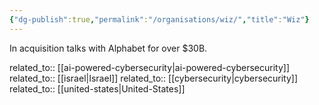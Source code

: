 ```yaml
---
{"dg-publish":true,"permalink":"/organisations/wiz/","title":"Wiz"}
---
```



In acquisition talks with Alphabet for over $30B.

related_to:: [[ai-powered-cybersecurity\|ai-powered-cybersecurity]]
related_to:: [[israel\|Israel]]
related_to:: [[cybersecurity\|cybersecurity]]
related_to:: [[united-states\|United-States]]
